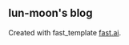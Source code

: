 ## lun-moon's blog



Created with fast_template [fast.ai](https://www.fast.ai/2020/01/16/fast_template/).
